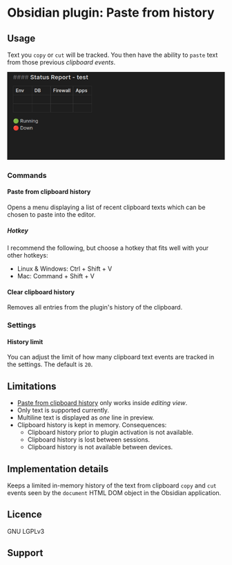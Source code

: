 # Obsidian plugin: Paste from history

## Usage

Text you `copy` or `cut` will be tracked. You then have the ability to `paste` text from those previous _clipboard events_.

![Demo](./demo-v1-0-0.gif)

### Commands

#### Paste from clipboard history

Opens a menu displaying a list of recent clipboard texts which can be chosen to paste into the editor.

##### Hotkey
I recommend the following, but choose a hotkey that fits well with your other hotkeys:

-   Linux & Windows: Ctrl + Shift + V
-   Mac: Command + Shift + V

#### Clear clipboard history

Removes all entries from the plugin's history of the clipboard.

### Settings

#### History limit
You can adjust the limit of how many clipboard text events are tracked in the settings. The default is `20`.

## Limitations

-   [Paste from clipboard history](#paste-from-clipboard-history) only works inside _editing view_.
-   Only text is supported currently.
-   Multiline text is displayed as _one_ line in preview.
-   Clipboard history is kept in memory. Consequences:
    -   Clipboard history prior to plugin activation is not available.
    -   Clipboard history is lost between sessions.
    -   Clipboard history is not available between devices.

## Implementation details

Keeps a limited in-memory history of the text from clipboard `copy` and `cut` events seen by the `document` HTML DOM object in the Obsidian application.

## Licence

GNU LGPLv3

## Support
